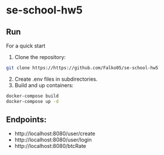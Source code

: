 # se-school-hw5

## Run
For a quick start

1. Clone the repository:
```sh
git clone https://https://github.com/Falko05/se-school-hw5
```
2. Create .env files in subdirectories.
3. Build and up containers:
```sh
docker-compose build
docker-compose up -d
```
## Endpoints:
* http://localhost:8080/user/create
* http://localhost:8080/user/login
* http://localhost:8080/btcRate
